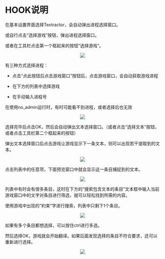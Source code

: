  
# HOOK说明
 

在基本设置界面选择Textractor，会自动弹出进程选择窗口。

或自行点击“选择游戏”按钮，弹出进程选择窗口。

或者在工具栏点击第一个框起来的按钮“选择游戏”。


<div align="center"><img src='./toolbar3.jpg'></div> 


有三种方式选择进程：

* 点击“点此按钮后点击游戏窗口”按钮后，点击游戏窗口，会自动获取游戏进程

* 在下方的列表中选择游戏

* 在手动输入进程号

在使用no_admin运行时，有时可能看不到进程，或者选择后也无效

<div align="center"><img src='./selectprocess.jpg'></div>

选择完毕后点击OK，然后会自动弹出文本选择窗口。（或者点击“选择文本”按钮，或者点击工具栏第二个框起来的按钮）

弹出文本选择窗口后点击游戏让游戏显示下一条文本，则可以出现若干提取到的文本。

<div align="center"><img src='./selecttext.jpg'></div>

点击列表中的任意项，下面预览窗口中就会显示这一条目捕捉到的文本。

<div align="center"><img src='./yulan.jpg'></div>

列表中有时会有很多条目，这时在下方的“搜索包含文本的条目”文本框中输入当前游戏窗口中的文字对条目进行筛选，就可以轻松找到所需的内容。

使用游戏中出现的“約束”字进行搜索，列表中只剩下1个条目。

<div align="center"><img src='./filter.jpg'></div> 

如果有多个条目都想选择，可以按住ctrl进行多选。


然后选择OK，游戏就会开始翻译。如果后面发现选择的条目不符合要求，还可以重新进行选择。

<div align="center"><img src='./reshook.jpg'></div>
 